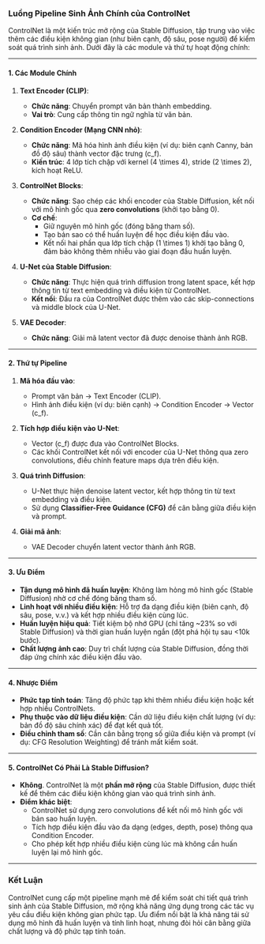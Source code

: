 ### **Luồng Pipeline Sinh Ảnh Chính của ControlNet**  
ControlNet là một kiến trúc mở rộng của Stable Diffusion, tập trung vào việc thêm các điều kiện không gian (như biên cạnh, độ sâu, pose người) để kiểm soát quá trình sinh ảnh. Dưới đây là các module và thứ tự hoạt động chính:

---

#### **1. Các Module Chính**  
1. **Text Encoder (CLIP)**:  
   - **Chức năng**: Chuyển prompt văn bản thành embedding.  
   - **Vai trò**: Cung cấp thông tin ngữ nghĩa từ văn bản.  

2. **Condition Encoder (Mạng CNN nhỏ)**:  
   - **Chức năng**: Mã hóa hình ảnh điều kiện (ví dụ: biên cạnh Canny, bản đồ độ sâu) thành vector đặc trưng \(c_f\).  
   - **Kiến trúc**: 4 lớp tích chập với kernel \(4 \times 4\), stride \(2 \times 2\), kích hoạt ReLU.  

3. **ControlNet Blocks**:  
   - **Chức năng**: Sao chép các khối encoder của Stable Diffusion, kết nối với mô hình gốc qua **zero convolutions** (khởi tạo bằng 0).  
   - **Cơ chế**:  
     - Giữ nguyên mô hình gốc (đóng băng tham số).  
     - Tạo bản sao có thể huấn luyện để học điều kiện đầu vào.  
     - Kết nối hai phần qua lớp tích chập \(1 \times 1\) khởi tạo bằng 0, đảm bảo không thêm nhiễu vào giai đoạn đầu huấn luyện.  

4. **U-Net của Stable Diffusion**:  
   - **Chức năng**: Thực hiện quá trình diffusion trong latent space, kết hợp thông tin từ text embedding và điều kiện từ ControlNet.  
   - **Kết nối**: Đầu ra của ControlNet được thêm vào các skip-connections và middle block của U-Net.  

5. **VAE Decoder**:  
   - **Chức năng**: Giải mã latent vector đã được denoise thành ảnh RGB.  

---

#### **2. Thứ tự Pipeline**  
1. **Mã hóa đầu vào**:  
   - Prompt văn bản → Text Encoder (CLIP).  
   - Hình ảnh điều kiện (ví dụ: biên cạnh) → Condition Encoder → Vector \(c_f\).  

2. **Tích hợp điều kiện vào U-Net**:  
   - Vector \(c_f\) được đưa vào ControlNet Blocks.  
   - Các khối ControlNet kết nối với encoder của U-Net thông qua zero convolutions, điều chỉnh feature maps dựa trên điều kiện.  

3. **Quá trình Diffusion**:  
   - U-Net thực hiện denoise latent vector, kết hợp thông tin từ text embedding và điều kiện.  
   - Sử dụng **Classifier-Free Guidance (CFG)** để cân bằng giữa điều kiện và prompt.  

4. **Giải mã ảnh**:  
   - VAE Decoder chuyển latent vector thành ảnh RGB.  

---

#### **3. Ưu Điểm**  
- **Tận dụng mô hình đã huấn luyện**: Không làm hỏng mô hình gốc (Stable Diffusion) nhờ cơ chế đóng băng tham số.  
- **Linh hoạt với nhiều điều kiện**: Hỗ trợ đa dạng điều kiện (biên cạnh, độ sâu, pose, v.v.) và kết hợp nhiều điều kiện cùng lúc.  
- **Huấn luyện hiệu quả**: Tiết kiệm bộ nhớ GPU (chỉ tăng ~23% so với Stable Diffusion) và thời gian huấn luyện ngắn (đột phá hội tụ sau <10k bước).  
- **Chất lượng ảnh cao**: Duy trì chất lượng của Stable Diffusion, đồng thời đáp ứng chính xác điều kiện đầu vào.  

---

#### **4. Nhược Điểm**  
- **Phức tạp tính toán**: Tăng độ phức tạp khi thêm nhiều điều kiện hoặc kết hợp nhiều ControlNets.  
- **Phụ thuộc vào dữ liệu điều kiện**: Cần dữ liệu điều kiện chất lượng (ví dụ: bản đồ độ sâu chính xác) để đạt kết quả tốt.  
- **Điều chỉnh tham số**: Cần cân bằng trọng số giữa điều kiện và prompt (ví dụ: CFG Resolution Weighting) để tránh mất kiểm soát.  

---

#### **5. ControlNet Có Phải Là Stable Diffusion?**  
- **Không**. ControlNet là một **phần mở rộng** của Stable Diffusion, được thiết kế để thêm các điều kiện không gian vào quá trình sinh ảnh.  
- **Điểm khác biệt**:  
  - ControlNet sử dụng zero convolutions để kết nối mô hình gốc với bản sao huấn luyện.  
  - Tích hợp điều kiện đầu vào đa dạng (edges, depth, pose) thông qua Condition Encoder.  
  - Cho phép kết hợp nhiều điều kiện cùng lúc mà không cần huấn luyện lại mô hình gốc.  

---

### **Kết Luận**  
ControlNet cung cấp một pipeline mạnh mẽ để kiểm soát chi tiết quá trình sinh ảnh của Stable Diffusion, mở rộng khả năng ứng dụng trong các tác vụ yêu cầu điều kiện không gian phức tạp. Ưu điểm nổi bật là khả năng tái sử dụng mô hình đã huấn luyện và tính linh hoạt, nhưng đòi hỏi cân bằng giữa chất lượng và độ phức tạp tính toán.